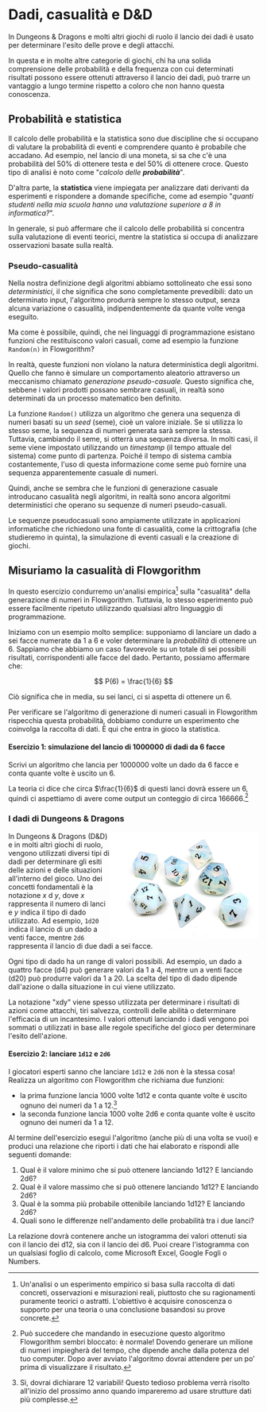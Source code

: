 # Dadi, casualità e D&D
In Dungeons & Dragons e molti altri giochi di ruolo il lancio dei dadi è usato per determinare l'esito delle prove e degli attacchi.

In questa e in molte altre categorie di giochi, chi ha una solida comprensione delle probabilità e della frequenza con cui determinati risultati possono essere ottenuti attraverso il lancio dei dadi, può trarre un vantaggio a lungo termine rispetto a coloro che non hanno questa conoscenza.

## Probabilità e statistica
Il calcolo delle probabilità e la statistica sono due discipline che si occupano di valutare la probabilità di eventi e comprendere quanto è probabile che accadano. Ad esempio, nel lancio di una moneta, si sa che c'è una probabilità del 50% di ottenere testa e del 50% di ottenere croce. Questo tipo di analisi è noto come "_calcolo delle **probabilità**_".

D'altra parte, la **statistica** viene impiegata per analizzare dati derivanti da esperimenti e rispondere a domande specifiche, come ad esempio "_quanti studenti nella mia scuola hanno una valutazione superiore a 8 in informatica?_".

In generale, si può affermare che il calcolo delle probabilità si concentra sulla valutazione di eventi teorici, mentre la statistica si occupa di analizzare osservazioni basate sulla realtà.

### Pseudo-casualità
Nella nostra definizione degli algoritmi abbiamo sottolineato che essi sono _deterministici_, il che significa che sono completamente prevedibili: dato un determinato input, l'algoritmo produrrà sempre lo stesso output, senza alcuna variazione o casualità, indipendentemente da quante volte venga eseguito.

Ma come è possibile, quindi, che nei linguaggi di programmazione esistano funzioni che restituiscono valori casuali, come ad esempio la funzione `Random(n)` in Flowgorithm?

In realtà, queste funzioni non violano la natura deterministica degli algoritmi. Quello che fanno è simulare un comportamento aleatorio attraverso un meccanismo chiamato _generazione pseudo-casuale_. Questo significa che, sebbene i valori prodotti possano sembrare casuali, in realtà sono determinati da un processo matematico ben definito.

La funzione `Random()` utilizza un algoritmo che genera una sequenza di numeri basati su un _seed_ (seme), cioè un valore iniziale. Se si utilizza lo stesso seme, la sequenza di numeri generata sarà sempre la stessa. Tuttavia, cambiando il seme, si otterrà una sequenza diversa. In molti casi, il seme viene impostato utilizzando un _timestamp_ (il tempo attuale del sistema) come punto di partenza. Poiché il tempo di sistema cambia costantemente, l'uso di questa informazione come seme può fornire una sequenza apparentemente casuale di numeri.

Quindi, anche se sembra che le funzioni di generazione casuale introducano casualità negli algoritmi, in realtà sono ancora algoritmi deterministici che operano su sequenze di numeri pseudo-casuali.

Le sequenze pseudocasuali sono ampiamente utilizzate in applicazioni informatiche che richiedono una fonte di casualità, come la crittografia (che studieremo in quinta), la simulazione di eventi casuali e la creazione di giochi.

## Misuriamo la casualità di Flowgorithm
In questo esercizio condurremo un'analisi empirica[^1] sulla "casualità" della generazione di numeri in Flowgorithm. Tuttavia, lo stesso esperimento può essere facilmente ripetuto utilizzando qualsiasi altro linguaggio di programmazione.

Iniziamo con un esempio molto semplice: supponiamo di lanciare un dado a sei facce numerate da 1 a 6 e voler determinare la _probabilità_ di ottenere un 6. Sappiamo che abbiamo un caso favorevole su un totale di sei possibili risultati, corrispondenti alle facce del dado. Pertanto, possiamo affermare che:

$$ P(6) = \frac{1}{6} $$

Ciò significa che in media, su sei lanci, ci si aspetta di ottenere un 6.

Per verificare se l'algoritmo di generazione di numeri casuali in Flowgorithm rispecchia questa probabilità, dobbiamo condurre un esperimento che coinvolga la raccolta di dati. È qui che entra in gioco la statistica.

#### Esercizio 1: simulazione del lancio di 1000000 di dadi da 6 facce
Scrivi un algoritmo che lancia per $1000000$ volte un dado da $6$ facce e conta quante volte è uscito un $6$.

La teoria ci dice che circa $\frac{1}{6}$ di questi lanci dovrà essere un $6$, quindi ci aspettiamo di avere come output un conteggio di circa $166666$.[^2]

### I dadi di Dungeons & Dragons

<img style="float: right;" width="300px" alt="I dadi di D&D" src="/docs/assets/images/dadi.jpeg">

In Dungeons & Dragons (D&D) e in molti altri giochi di ruolo, vengono utilizzati diversi tipi di dadi per determinare gli esiti delle azioni e delle situazioni all'interno del gioco. Uno dei concetti fondamentali è la notazione $x$ d $y$, dove $x$ rappresenta il numero di lanci e $y$ indica il tipo di dado utilizzato. Ad esempio, `1d20` indica il lancio di un dado a venti facce, mentre `2d6` rappresenta il lancio di due dadi a sei facce.

Ogni tipo di dado ha un range di valori possibili. Ad esempio, un dado a quattro facce (d4) può generare valori da 1 a 4, mentre un a venti facce (d20) può produrre valori da 1 a 20. La scelta del tipo di dado dipende dall'azione o dalla situazione in cui viene utilizzato.

La notazione "xdy" viene spesso utilizzata per determinare i risultati di azioni come attacchi, tiri salvezza, controlli delle abilità o determinare l'efficacia di un incantesimo. I valori ottenuti lanciando i dadi vengono poi sommati o utilizzati in base alle regole specifiche del gioco per determinare l'esito dell'azione.

#### Esercizio 2: lanciare `1d12` e `2d6`
I giocatori esperti sanno che lanciare `1d12` e `2d6` non è la stessa cosa! Realizza un algoritmo con Flowgorithm che richiama due funzioni:
- la prima funzione lancia 1000 volte 1d12 e conta quante volte è uscito ognuno dei numeri da 1 a 12.[^3]
- la seconda funzione lancia 1000 volte 2d6 e conta quante volte è uscito ognuno dei numeri da 1 a 12.

Al termine dell'esercizio esegui l'algoritmo (anche più di una volta se vuoi) e produci una relazione che riporti i dati che hai elaborato e rispondi alle seguenti domande:
1. Qual è il valore minimo che si può ottenere lanciando 1d12? E lanciando 2d6?
2. Qual è il valore massimo che si può ottenere lanciando 1d12? E lanciando 2d6?
3. Qual è la somma più probabile ottenibile lanciando 1d12? E lanciando 2d6?
4. Quali sono le differenze nell'andamento delle probabilità tra i due lanci?

La relazione dovrà contenere anche un istogramma dei valori ottenuti sia con il lancio dei d12, sia con il lancio dei d6. Puoi creare l'istogramma con un qualsiasi foglio di calcolo, come Microsoft Excel, Google Fogli o Numbers.

[^1]: Un'analisi o un esperimento empirico si basa sulla raccolta di dati concreti, osservazioni e misurazioni reali, piuttosto che su ragionamenti puramente teorici o astratti. L'obiettivo è acquisire conoscenza o supporto per una teoria o una conclusione basandosi su prove concrete.

[^2]: Può succedere che mandando in esecuzione questo algoritmo Flowgorithm sembri bloccato: è normale! Dovendo generare un milione di numeri impiegherà del tempo, che dipende anche dalla potenza del tuo computer. Dopo aver avviato l'algoritmo dovrai attendere per un po' prima di visualizzare il risultato.

[^3]: Sì, dovrai dichiarare 12 variabili! Questo tedioso problema verrà risolto all'inizio del prossimo anno quando impareremo ad usare strutture dati più complesse.